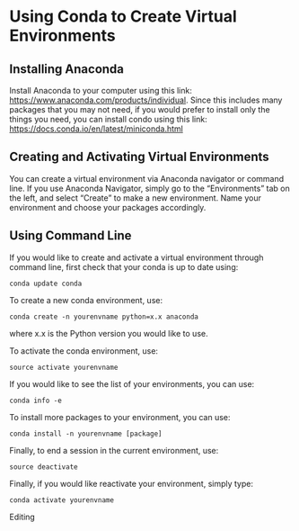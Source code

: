 # Using Conda to Create Virtual Environments

## Installing Anaconda 
Install Anaconda to your computer using this link: https://www.anaconda.com/products/individual. Since this includes many packages that you may not need, if you would prefer to install only the things you need, you can install condo using this link: https://docs.conda.io/en/latest/miniconda.html

## Creating and Activating Virtual Environments
You can create a virtual environment via Anaconda navigator or command line. If you use Anaconda Navigator, simply go to the “Environments” tab on the left, and select “Create” to make a new environment. Name your environment and choose your packages accordingly. 

## Using Command Line 
If you would like to create and activate a virtual environment through command line, first check that your conda is up to date using: 

    conda update conda

To create a new conda environment, use:

    conda create -n yourenvname python=x.x anaconda

where x.x is the Python version you would like to use. 

To activate the conda environment, use:

    source activate yourenvname

If you would like to see the list of your environments, you can use:
    
    conda info -e

To install more packages to your environment, you can use:

    conda install -n yourenvname [package]

Finally, to end a session in the current environment, use:

    source deactivate

Finally, if you would like reactivate your environment, simply type: 

    conda activate yourenvname

Editing
